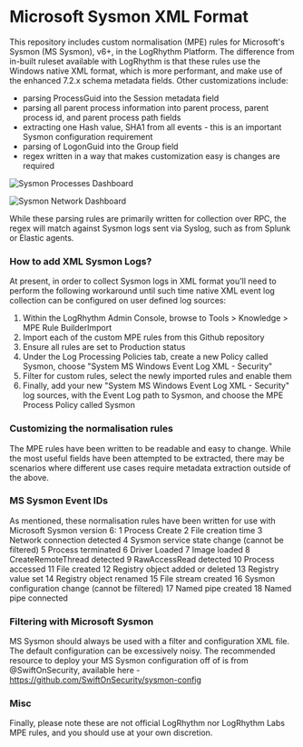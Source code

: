 # Microsoft Sysmon XML Format

This repository includes custom normalisation (MPE) rules for Microsoft's Sysmon (MS Sysmon), v6+, in the LogRhythm Platform. The difference from in-built ruleset available with LogRhythm is that these rules use the Windows native XML format, which is more performant, and make use of the enhanced 7.2.x schema metadata fields.  Other customizations include:

*	parsing ProcessGuid into the Session metadata field
*	parsing all parent process information into parent process, parent process id, and parent process path fields
*	extracting one Hash value, SHA1 from all events - this is an important Sysmon configuration requirement
*	parsing of LogonGuid into the Group field
*   regex written in a way that makes customization easy is changes are required

![Sysmon Processes Dashboard](https://github.com/lrchma/LR-LogSources/blob/master/MS%20Sysmon%20XML/Screenshots/Analyse-Sysmon-Processes.png?raw=true)

![Sysmon Network Dashboard](https://github.com/lrchma/LR-LogSources/blob/master/MS%20Sysmon%20XML/Screenshots/Analyse-Sysmon-Network.png?raw=true)

While these parsing rules are primarily written for collection over RPC, the regex will match against Sysmon logs sent via Syslog, such as from Splunk or Elastic agents.

### How to add XML Sysmon Logs?

At present, in order to collect Sysmon logs in XML format you'll need to perform the following workaround until such time native XML event log collection can be configured on user defined log sources:
1) Within the LogRhythm Admin Console, browse to Tools > Knowledge > MPE Rule BuilderImport
2) Import each of the  custom MPE rules from  this Github repository
3) Ensure all rules are set to Production status
4) Under the Log Processing Policies tab, create a new Policy called Sysmon, choose "System MS Windows Event Log XML - Security"
5) Filter for custom rules, select the newly imported rules and enable them
6) Finally, add your new "System MS Windows Event Log XML - Security" log sources, with the Event Log path to Sysmon, and choose the MPE Process Policy called Sysmon

### Customizing the normalisation rules
The MPE rules have been written to be readable and easy to change.  While the most useful fields have been attempted to be extracted, there may be scenarios where different use cases require metadata extraction outside of the above.

### MS Sysmon Event IDs
As mentioned, these normalisation rules have been written for use with Microsoft Sysmon version 6:
1	Process Create
2	File creation time
3	Network connection detected
4	Sysmon service state change (cannot be filtered)
5	Process terminated
6	Driver Loaded
7	Image loaded
8	CreateRemoteThread detected
9	RawAccessRead detected
10	Process accessed
11	File created
12	Registry object added or deleted
13	Registry value set
14	Registry object renamed
15	File stream created
16	Sysmon configuration change (cannot be filtered)
17	Named pipe created
18	Named pipe connected

### Filtering with Microsoft Sysmon
MS Sysmon should always be used with a filter and configuration XML file.  The default configuration can be excessively noisy.  The recommended resource to deploy your MS Sysmon configuration off of is from @SwiftOnSecurity, available here - https://github.com/SwiftOnSecurity/sysmon-config

### Misc
Finally, please note these are not official LogRhythm nor LogRhythm Labs MPE rules, and you should use at your own discretion.